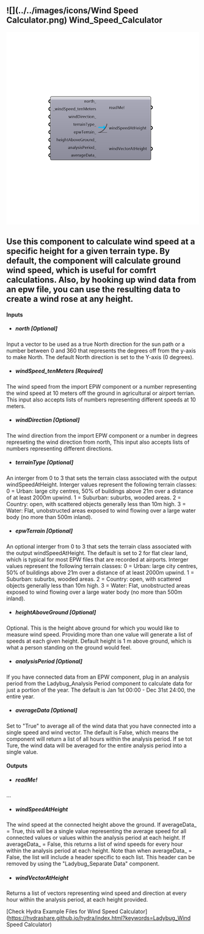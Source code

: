 ## ![](../../images/icons/Wind Speed Calculator.png) Wind_Speed_Calculator

![](../../images/components/Wind_Speed_Calculator.png)

Use this component to calculate wind speed at a specific height for a given terrain type.  By default, the component will calculate ground wind speed, which is useful for comfrt calculations.  Also, by hooking up wind data from an epw file, you can use the resulting data to create a wind rose at any height.
 -
 

#### Inputs
* ##### north [Optional]
Input a vector to be used as a true North direction for the sun path or a number between 0 and 360 that represents the degrees off from the y-axis to make North.  The default North direction is set to the Y-axis (0 degrees).
* ##### windSpeed_tenMeters [Required]
The wind speed from the import EPW component or a number representing the wind speed at 10 meters off the ground in agricultural or airport terrian.  This input also accepts lists of numbers representing different speeds at 10 meters.
* ##### windDirection [Optional]
The wind direction from the import EPW component or a number in degrees represeting the wind direction from north,  This input also accepts lists of numbers representing different directions.
* ##### terrainType [Optional]
An interger from 0 to 3 that sets the terrain class associated with the output windSpeedAtHeight. Interger values represent the following terrain classes:
 0 = Urban: large city centres, 50% of buildings above 21m over a distance of at least 2000m upwind.
 1 = Suburban: suburbs, wooded areas.
 2 = Country: open, with scattered objects generally less than 10m high.
 3 = Water: Flat, unobstructed areas exposed to wind flowing over a large water body (no more than 500m inland).
* ##### epwTerrain [Optional]
An optional interger from 0 to 3 that sets the terrain class associated with the output windSpeedAtHeight. The default is set to 2 for flat clear land, which is typical for most EPW files that are recorded at airports.  Interger values represent the following terrain classes:
 0 = Urban: large city centres, 50% of buildings above 21m over a distance of at least 2000m upwind.
 1 = Suburban: suburbs, wooded areas.
 2 = Country: open, with scattered objects generally less than 10m high.
 3 = Water: Flat, unobstructed areas exposed to wind flowing over a large water body (no more than 500m inland).
* ##### heightAboveGround [Optional]
Optional. This is the height above ground for which you would like to measure wind speed. Providing more than one value will generate a list of speeds at each given height. Default height is 1 m above ground, which is what a person standing on the ground would feel.
* ##### analysisPeriod [Optional]
If you have connected data from an EPW component, plug in an analysis period from the Ladybug_Analysis Period component to calculate data for just a portion of the year. The default is Jan 1st 00:00 - Dec 31st 24:00, the entire year.
* ##### averageData [Optional]
Set to "True" to average all of the wind data that you have connected into a single speed and wind vector. The default is False, which means the component will return a list of all hours within the analysis period.  If se tot Ture, the wind data will be averaged for the entire analysis period into a single value. 

#### Outputs
* ##### readMe!
...
* ##### windSpeedAtHeight
The wind speed at the connected height above the ground.  If averageData_ = True, this will be a single value representing the average speed for all connected values or values within the analysis period at each height. If averageData_ = False, this returns a list of wind speeds for every hour within the analysis period at each height. Note than when averageData_ =  False, the list will include a header specific to each list. This header can be removed by using the "Ladybug_Separate Data" component.
* ##### windVectorAtHeight
Returns a list of vectors representing wind speed and direction at every hour within the analysis period, at each height provided.


[Check Hydra Example Files for Wind Speed Calculator](https://hydrashare.github.io/hydra/index.html?keywords=Ladybug_Wind Speed Calculator)